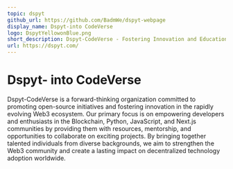 ```yaml
---
topic: dspyt
github_url: https://github.com/BadmWe/dspyt-webpage
display_name: Dspyt-into CodeVerse
logo: DspytYellowonBlue.png
short_description: Dspyt-CodeVerse - Fostering Innovation and Education in Web3 Technologies.
url: https://dspyt.com/
---
```

# Dspyt- into CodeVerse

Dspyt-CodeVerse is a forward-thinking organization committed to promoting open-source initiatives and fostering innovation in the rapidly evolving Web3 ecosystem. Our primary focus is on empowering developers and enthusiasts in the Blockchain, Python, JavaScript, and Next.js communities by providing them with resources, mentorship, and opportunities to collaborate on exciting projects. By bringing together talented individuals from diverse backgrounds, we aim to strengthen the Web3 community and create a lasting impact on decentralized technology adoption worldwide.